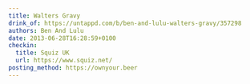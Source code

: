 ```yaml
---
title: Walters Gravy
drink_of: https://untappd.com/b/ben-and-lulu-walters-gravy/357298
authors: Ben And Lulu
date: 2013-06-28T16:28:59+0100
checkin:
  title: Squiz UK
  url: https://www.squiz.net/
posting_method: https://ownyour.beer
---
```

